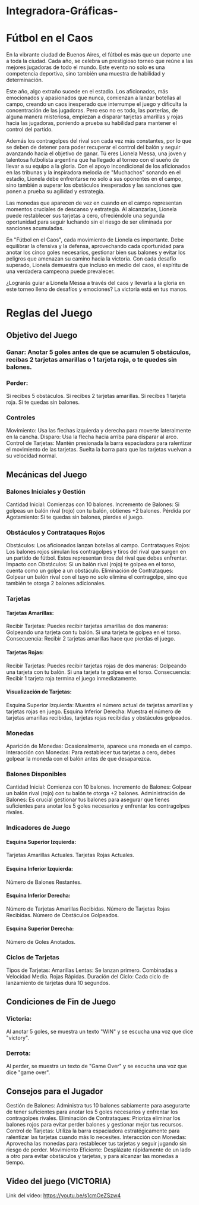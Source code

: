 # Integradora-Gráficas-

# Fútbol en el Caos

En la vibrante ciudad de Buenos Aires, el fútbol es más que un deporte une a toda la ciudad. Cada año, se celebra un prestigioso torneo que reúne a las mejores jugadoras de todo el mundo. Este evento no solo es una competencia deportiva, sino también una muestra de habilidad y determinación.

Este año, algo extraño sucede en el estadio. Los aficionados, más emocionados y apasionados que nunca, comienzan a lanzar botellas al campo, creando un caos inesperado que interrumpe el juego y dificulta la concentración de las jugadoras. Pero eso no es todo, las porterías, de alguna manera misteriosa, empiezan a disparar tarjetas amarillas y rojas hacia las jugadoras, poniendo a prueba su habilidad para mantener el control del partido.

Además los contragolpes del rival son cada vez más constantes, por lo que se deben de detener para poder recuperar el control del balón y seguir avanzando hacia el objetivo de ganar.
Tú eres Lionela Messa, una joven y talentosa futbolista argentina que ha llegado al torneo con el sueño de llevar a su equipo a la gloria. Con el apoyo incondicional de los aficionados en las tribunas y la inspiradora melodía de "Muchachos" sonando en el estadio, Lionela debe enfrentarse no solo a sus oponentes en el campo, sino también a superar los obstáculos inesperados y las sanciones que ponen a prueba su agilidad y estrategia.

Las monedas que aparecen de vez en cuando en el campo representan momentos cruciales de descanso y estrategia. Al alcanzarlas, Lionela puede restablecer sus tarjetas a cero, ofreciéndole una segunda oportunidad para seguir luchando sin el riesgo de ser eliminada por sanciones acumuladas.

En "Fútbol en el Caos", cada movimiento de Lionela es importante. Debe equilibrar la ofensiva y la defensa, aprovechando cada oportunidad para anotar los cinco goles necesarios, gestionar bien sus balones y evitar los peligros que amenazan su camino hacia la victoria. Con cada desafío superado, Lionela demuestra que incluso en medio del caos, el espíritu de una verdadera campeona puede prevalecer.

¿Lograrás guiar a Lionela Messa a través del caos y llevarla a la gloria en este torneo lleno de desafíos y emociones? La victoria está en tus manos.

# Reglas del Juego

## Objetivo del Juego

### Ganar: Anotar 5 goles antes de que se acumulen 5 obstáculos, recibas 2 tarjetas amarillas o 1 tarjeta roja, o te quedes sin balones.

### Perder:
Si recibes 5 obstáculos.
Si recibes 2 tarjetas amarillas.
Si recibes 1 tarjeta roja.
Si te quedas sin balones.

### Controles
Movimiento: Usa las flechas izquierda y derecha para moverte lateralmente en la cancha.
Disparo: Usa la flecha hacia arriba para disparar al arco.
Control de Tarjetas: Mantén presionada la barra espaciadora para ralentizar el movimiento de las tarjetas. Suelta la barra para que las tarjetas vuelvan a su velocidad normal.

## Mecánicas del Juego

### Balones Iniciales y Gestión
Cantidad Inicial: Comienzas con 10 balones.
Incremento de Balones: Si golpeas un balón rival (rojo) con tu balón, obtienes +2 balones.
Pérdida por Agotamiento: Si te quedas sin balones, pierdes el juego.

### Obstáculos y Contrataques Rojos
Obstáculos: Los aficionados lanzan botellas al campo.
Contrataques Rojos: Los balones rojos simulan los contragolpes y tiros del rival que surgen en un partido de fútbol. Estos representan tiros del rival que debes enfrentar.
Impacto con Obstáculos: Si un balón rival (rojo) te golpea en el torso, cuenta como un golpe a un obstáculo.
Eliminación de Contrataques: Golpear un balón rival con el tuyo no solo elimina el contragolpe, sino que también te otorga 2 balones adicionales.

### Tarjetas
#### Tarjetas Amarillas:
Recibir Tarjetas: Puedes recibir tarjetas amarillas de dos maneras:
Golpeando una tarjeta con tu balón.
Si una tarjeta te golpea en el torso.
Consecuencia: Recibir 2 tarjetas amarillas hace que pierdas el juego.
#### Tarjetas Rojas:
Recibir Tarjetas: Puedes recibir tarjetas rojas de dos maneras:
Golpeando una tarjeta con tu balón.
Si una tarjeta te golpea en el torso.
Consecuencia: Recibir 1 tarjeta roja termina el juego inmediatamente.

#### Visualización de Tarjetas:
Esquina Superior Izquierda: Muestra el número actual de tarjetas amarillas y tarjetas rojas en juego.
Esquina Inferior Derecha: Muestra el número de tarjetas amarillas recibidas, tarjetas rojas recibidas y obstáculos golpeados.

### Monedas
Aparición de Monedas: Ocasionalmente, aparece una moneda en el campo.
Interacción con Monedas: Para restablecer tus tarjetas a cero, debes golpear la moneda con el balón antes de que desaparezca.

### Balones Disponibles
Cantidad Inicial: Comienza con 10 balones.
Incremento de Balones: Golpear un balón rival (rojo) con tu balón te otorga +2 balones.
Administración de Balones: Es crucial gestionar tus balones para asegurar que tienes suficientes para anotar los 5 goles necesarios y enfrentar los contragolpes rivales.

### Indicadores de Juego

#### Esquina Superior Izquierda:
Tarjetas Amarillas Actuales.
Tarjetas Rojas Actuales.

#### Esquina Inferior Izquierda:
Número de Balones Restantes.

#### Esquina Inferior Derecha:
Número de Tarjetas Amarillas Recibidas.
Número de Tarjetas Rojas Recibidas.
Número de Obstáculos Golpeados.

#### Esquina Superior Derecha:
Número de Goles Anotados.

### Ciclos de Tarjetas
Tipos de Tarjetas:
Amarillas Lentas: Se lanzan primero.
Combinadas a Velocidad Media.
Rojas Rápidas.
Duración del Ciclo: Cada ciclo de lanzamiento de tarjetas dura 10 segundos.

## Condiciones de Fin de Juego

### Victoria:
Al anotar 5 goles, se muestra un texto "WIN" y se escucha una voz que dice "victory".
### Derrota:
Al perder, se muestra un texto de "Game Over" y se escucha una voz que dice "game over".

## Consejos para el Jugador
Gestión de Balones: Administra tus 10 balones sabiamente para asegurarte de tener suficientes para anotar los 5 goles necesarios y enfrentar los contragolpes rivales.
Eliminación de Contrataques: Prioriza eliminar los balones rojos para evitar perder balones y gestionar mejor tus recursos.
Control de Tarjetas: Utiliza la barra espaciadora estratégicamente para ralentizar las tarjetas cuando más lo necesites.
Interacción con Monedas: Aprovecha las monedas para restablecer tus tarjetas y seguir jugando sin riesgo de perder.
Movimiento Eficiente: Desplázate rápidamente de un lado a otro para evitar obstáculos y tarjetas, y para alcanzar las monedas a tiempo.

## Video del juego (VICTORIA)
Link del video: https://youtu.be/s1cmOeZSzw4
